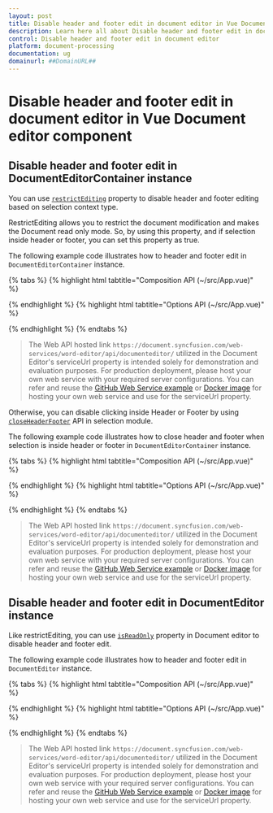 ```yaml
---
layout: post
title: Disable header and footer edit in document editor in Vue Document editor component | Syncfusion
description: Learn here all about Disable header and footer edit in document editor in Syncfusion Vue Document editor component of Syncfusion Essential JS 2 and more.
control: Disable header and footer edit in document editor 
platform: document-processing
documentation: ug
domainurl: ##DomainURL##
---
```


# Disable header and footer edit in document editor in Vue Document editor component

## Disable header and footer edit in DocumentEditorContainer instance

You can use [`restrictEditing`](https://ej2.syncfusion.com/vue/documentation/api/document-editor-container/#restrictediting) property to disable header and footer editing based on selection context type.

RestrictEditing allows you to restrict the document modification and makes the Document read only mode. So, by using this property, and if selection inside header or footer, you can set this property as true.

The following example code illustrates how to header and footer edit in `DocumentEditorContainer` instance.


{% tabs %}
{% highlight html tabtitle="Composition API (~/src/App.vue)" %}

<template>
  <div id="app">
    <ejs-documenteditorcontainer ref="container" :serviceUrl="serviceUrl" height="590px" id="container"
      :enableToolbar="true" v-on:selectionChange="selectionChanged.bind(this)"></ejs-documenteditorcontainer>
  </div>
</template>
<script setup>
import { DocumentEditorContainerComponent as EjsDocumenteditorcontainer, Toolbar } from '@syncfusion/ej2-vue-documenteditor';
import { provide, ref } from 'vue';

const container = ref(null);
const serviceUrl = 'https://document.syncfusion.com/web-services/word-editor/api/documenteditor/';

//Inject require modules.
provide('DocumentEditorContainer', [Toolbar])

const selectionChanged = function () {
  // Check whether selection is in header
  if (container.value.ej2Instances.documentEditor.selection.contextType.indexOf('Header') > -1 ||
    // Check whether selection is in Footer
    container.value.ej2Instances.documentEditor.selection.contextType.indexOf('Footer') > -1) {
    // Change the document to read only mode
    container.value.ej2Instances.restrictEditing = true;
  } else {
    // Change the document to editable mode
    container.value.ej2Instances.restrictEditing = false;
  }
}
</script>

{% endhighlight %}
{% highlight html tabtitle="Options API (~/src/App.vue)" %}

<template>
  <div id="app">
    <ejs-documenteditorcontainer ref="container" :serviceUrl="serviceUrl" height="590px" id="container"
      :enableToolbar="true" v-on:selectionChange="selectionChanged.bind(this)"></ejs-documenteditorcontainer>
  </div>
</template>
<script>
import { DocumentEditorContainerComponent, Toolbar } from '@syncfusion/ej2-vue-documenteditor';

export default {
  components: {
    'ejs-documenteditorcontainer': DocumentEditorContainerComponent
  },
  data() {
    return {
      serviceUrl: 'https://document.syncfusion.com/web-services/word-editor/api/documenteditor/',
    };
  },
  provide: {
    //Inject require modules.
    DocumentEditorContainer: [Toolbar]
  },
  methods: {
    selectionChanged: function () {
      // Check whether selection is in header
      if (this.$refs.container.ej2Instances.documentEditor.selection.contextType.indexOf('Header') > -1 ||
        // Check whether selection is in Footer
        this.$refs.container.ej2Instances.documentEditor.selection.contextType.indexOf('Footer') > -1) {
        // Change the document to read only mode
        this.$refs.container.ej2Instances.restrictEditing = true;
      } else {
        // Change the document to editable mode
        this.$refs.container.ej2Instances.restrictEditing = false;
      }
    }
  }
};
</script>

{% endhighlight %}
{% endtabs %}

> The Web API hosted link `https://document.syncfusion.com/web-services/word-editor/api/documenteditor/` utilized in the Document Editor's serviceUrl property is intended solely for demonstration and evaluation purposes. For production deployment, please host your own web service with your required server configurations. You can refer and reuse the [GitHub Web Service example](https://github.com/SyncfusionExamples/EJ2-DocumentEditor-WebServices) or [Docker image](https://hub.docker.com/r/syncfusion/word-processor-server) for hosting your own web service and use for the serviceUrl property.

Otherwise, you can disable clicking inside Header or Footer by using [`closeHeaderFooter`](https://ej2.syncfusion.com/vue/documentation/api/document-editor/selection/#closeheaderfooter) API in selection module.

The following example code illustrates how to close header and footer when selection is inside header or footer in `DocumentEditorContainer` instance.

{% tabs %}
{% highlight html tabtitle="Composition API (~/src/App.vue)" %}

<template>
  <div id="app">
    <ejs-documenteditorcontainer ref="container" :serviceUrl="serviceUrl" height="590px" id="container"
      :enableToolbar="true" v-on:selectionChange="selectionChanged.bind(this)"></ejs-documenteditorcontainer>
  </div>
</template>
<script setup>
import { DocumentEditorContainerComponent as EjsDocumenteditorcontainer, Toolbar } from '@syncfusion/ej2-vue-documenteditor';
import { provide, ref } from 'vue';

const container = ref(null);
const serviceUrl = 'https://document.syncfusion.com/web-services/word-editor/api/documenteditor/';

//Inject require modules.
provide('DocumentEditorContainer', [Toolbar])

const selectionChanged = function () {
  // Check whether selection is in header
  if (container.value.ej2Instances.documentEditor.selection.contextType.indexOf('Header') > -1 ||
    // Check whether selection is in Footer
    container.value.ej2Instances.documentEditor.selection.contextType.indexOf('Footer') > -1) {
    // Close header Footer
    container.value.ej2Instances.documentEditor.selection.closeHeaderFooter();
  }
}
</script>

{% endhighlight %}
{% highlight html tabtitle="Options API (~/src/App.vue)" %}

<template>
  <div id="app">
    <ejs-documenteditorcontainer ref="container" :serviceUrl="serviceUrl" height="590px" id="container"
      :enableToolbar="true" v-on:selectionChange="selectionChanged.bind(this)"></ejs-documenteditorcontainer>
  </div>
</template>
<script>
import { DocumentEditorContainerComponent, Toolbar } from '@syncfusion/ej2-vue-documenteditor';

export default {
  components: {
    'ejs-documenteditorcontainer': DocumentEditorContainerComponent
  },
  data() {
    return {
      serviceUrl: 'https://document.syncfusion.com/web-services/word-editor/api/documenteditor/'
    };
  },
  provide: {
    //Inject require modules.
    DocumentEditorContainer: [Toolbar]
  },
  methods: {
    selectionChanged: function () {
      // Check whether selection is in header
      if (this.$refs.container.ej2Instances.documentEditor.selection.contextType.indexOf('Header') > -1 ||
        // Check whether selection is in Footer
        this.$refs.container.ej2Instances.documentEditor.selection.contextType.indexOf('Footer') > -1) {
        // Close header Footer
        this.$refs.container.ej2Instances.documentEditor.selection.closeHeaderFooter();
      }
    }
  }
};
</script>

{% endhighlight %}
{% endtabs %}

> The Web API hosted link `https://document.syncfusion.com/web-services/word-editor/api/documenteditor/` utilized in the Document Editor's serviceUrl property is intended solely for demonstration and evaluation purposes. For production deployment, please host your own web service with your required server configurations. You can refer and reuse the [GitHub Web Service example](https://github.com/SyncfusionExamples/EJ2-DocumentEditor-WebServices) or [Docker image](https://hub.docker.com/r/syncfusion/word-processor-server) for hosting your own web service and use for the serviceUrl property.

## Disable header and footer edit in DocumentEditor instance

Like restrictEditing, you can use [`isReadOnly`](https://ej2.syncfusion.com/vue/documentation/api/document-editor/#isreadonly) property in Document editor to disable header and footer edit.

The following example code illustrates how to header and footer edit in `DocumentEditor` instance.

{% tabs %}
{% highlight html tabtitle="Composition API (~/src/App.vue)" %}

<template>
  <div id="app">
    <ejs-documenteditor :serviceUrl='serviceUrl' ref='documentEditor' :isReadOnly='false' :enablePrint='true'
      :enableSfdtExport='true' :enableSelection='true' :enableContextMenu='true' :enableSearch='true'
      :enableOptionsPane='true' :enableWordExport='true' :enableTextExport='true' :enableEditor='true'
      :enableImageResizer='true' :enableEditorHistory='true' :enableHyperlinkDialog='true' :enableTableDialog='true'
      :enableBookmarkDialog='true' :enableTableOfContentsDialog='true' :enablePageSetupDialog='true'
      :enableStyleDialog='true' :enableListDialog='true' :enableParagraphDialog='true' :enableFontDialog='true'
      :enableTablePropertiesDialog='true' :enableBordersAndShadingDialog='true' :enableTableOptionsDialog='true'
      height="370px" v-on:selectionChange="selectionChanged.bind(this)"> </ejs-documenteditor>
  </div>
</template>

<script setup>
import { DocumentEditorComponent as EjsDocumenteditor, Print, SfdtExport, WordExport, TextExport, Selection, Search, Editor, ImageResizer, EditorHistory, ContextMenu, OptionsPane, HyperlinkDialog, TableDialog, BookmarkDialog, TableOfContentsDialog, PageSetupDialog, StyleDialog, ListDialog, ParagraphDialog, BulletsAndNumberingDialog, FontDialog, TablePropertiesDialog, BordersAndShadingDialog, TableOptionsDialog, CellOptionsDialog, StylesDialog } from '@syncfusion/ej2-vue-documenteditor';
import { provide, ref } from 'vue';

const documentEditor = ref(null);
const serviceUrl = 'https://document.syncfusion.com/web-services/word-editor/api/documenteditor/';

//Inject require modules.
provide('DocumentEditor', [Print, SfdtExport, WordExport, TextExport, Selection, Search, Editor, ImageResizer, EditorHistory, ContextMenu, OptionsPane, HyperlinkDialog, TableDialog, BookmarkDialog, TableOfContentsDialog, PageSetupDialog, StyleDialog, ListDialog, ParagraphDialog, BulletsAndNumberingDialog, FontDialog, TablePropertiesDialog, BordersAndShadingDialog, TableOptionsDialog, CellOptionsDialog, StylesDialog])

const selectionChanged = function () {
  // Check whether selection is in header
  if (documentEditor.value.ej2Instances.selection.contextType.indexOf('Header') > -1 ||
    // Check whether selection is in Footer
    documentEditor.value.ej2Instances.selection.contextType.indexOf('Footer') > -1) {
    // Change the document to read only mode
    documentEditor.value.ej2Instances.isReadOnly = true;
  } else {
    // Change the document to editable mode
    documentEditor.value.ej2Instances.isReadOnly = false;
  }
}
</script>

{% endhighlight %}
{% highlight html tabtitle="Options API (~/src/App.vue)" %}

<template>
  <div id="app">
    <ejs-documenteditor :serviceUrl='serviceUrl' ref='documentEditor' :isReadOnly='false' :enablePrint='true'
      :enableSfdtExport='true' :enableSelection='true' :enableContextMenu='true' :enableSearch='true'
      :enableOptionsPane='true' :enableWordExport='true' :enableTextExport='true' :enableEditor='true'
      :enableImageResizer='true' :enableEditorHistory='true' :enableHyperlinkDialog='true' :enableTableDialog='true'
      :enableBookmarkDialog='true' :enableTableOfContentsDialog='true' :enablePageSetupDialog='true'
      :enableStyleDialog='true' :enableListDialog='true' :enableParagraphDialog='true' :enableFontDialog='true'
      :enableTablePropertiesDialog='true' :enableBordersAndShadingDialog='true' :enableTableOptionsDialog='true'
      height="370px" v-on:selectionChange="selectionChanged.bind(this)"> </ejs-documenteditor>
  </div>
</template>

<script>
import { DocumentEditorComponent, Print, SfdtExport, WordExport, TextExport, Selection, Search, Editor, ImageResizer, EditorHistory, ContextMenu, OptionsPane, HyperlinkDialog, TableDialog, BookmarkDialog, TableOfContentsDialog, PageSetupDialog, StyleDialog, ListDialog, ParagraphDialog, BulletsAndNumberingDialog, FontDialog, TablePropertiesDialog, BordersAndShadingDialog, TableOptionsDialog, CellOptionsDialog, StylesDialog } from '@syncfusion/ej2-vue-documenteditor';

export default {
  components: {
    'ejs-documenteditor': DocumentEditorComponent
  },
  data() {
    return {
      serviceUrl: 'https://document.syncfusion.com/web-services/word-editor/api/documenteditor/'
    }
  },
  provide: {
    //Inject require modules.
    DocumentEditor: [Print, SfdtExport, WordExport, TextExport, Selection, Search, Editor, ImageResizer, EditorHistory, ContextMenu, OptionsPane, HyperlinkDialog, TableDialog, BookmarkDialog, TableOfContentsDialog, PageSetupDialog, StyleDialog, ListDialog, ParagraphDialog, BulletsAndNumberingDialog, FontDialog, TablePropertiesDialog, BordersAndShadingDialog, TableOptionsDialog, CellOptionsDialog, StylesDialog]
  },
  methods: {
    selectionChanged: function () {
      // Check whether selection is in header
      if (this.$refs.documentEditor.ej2Instances.selection.contextType.indexOf('Header') > -1 ||
        // Check whether selection is in Footer
        this.$refs.documentEditor.ej2Instances.selection.contextType.indexOf('Footer') > -1) {
        // Change the document to read only mode
        this.$refs.documentEditor.ej2Instances.isReadOnly = true;
      } else {
        // Change the document to editable mode
        this.$refs.documentEditor.ej2Instances.isReadOnly = false;
      }
    }
  }
}
</script>

{% endhighlight %}
{% endtabs %}

> The Web API hosted link `https://document.syncfusion.com/web-services/word-editor/api/documenteditor/` utilized in the Document Editor's serviceUrl property is intended solely for demonstration and evaluation purposes. For production deployment, please host your own web service with your required server configurations. You can refer and reuse the [GitHub Web Service example](https://github.com/SyncfusionExamples/EJ2-DocumentEditor-WebServices) or [Docker image](https://hub.docker.com/r/syncfusion/word-processor-server) for hosting your own web service and use for the serviceUrl property.